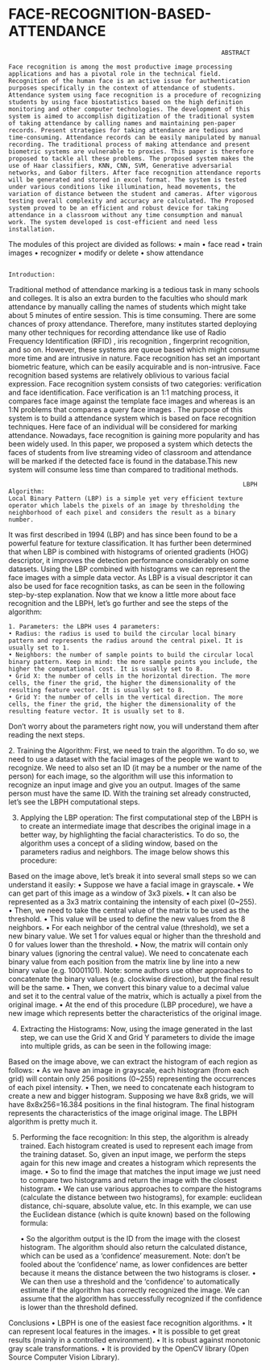 # FACE-RECOGNITION-BASED-ATTENDANCE

                                                               ABSTRACT

  	Face recognition is among the most productive image processing applications and has a pivotal role in the technical field. Recognition of the human face is an active issue for authentication purposes specifically in the context of attendance of students. Attendance system using face recognition is a procedure of recognizing students by using face biostatistics based on the high definition monitoring and other computer technologies. The development of this system is aimed to accomplish digitization of the traditional system of taking attendance by calling names and maintaining pen-paper records. Present strategies for taking attendance are tedious and time-consuming. Attendance records can be easily manipulated by manual recording. The traditional process of making attendance and present biometric systems are vulnerable to proxies. This paper is therefore proposed to tackle all these problems. The proposed system makes the use of Haar classifiers, KNN, CNN, SVM, Generative adversarial networks, and Gabor filters. After face recognition attendance reports will be generated and stored in excel format. The system is tested under various conditions like illumination, head movements, the variation of distance between the student and cameras. After vigorous testing overall complexity and accuracy are calculated. The Proposed system proved to be an efficient and robust device for taking attendance in a classroom without any time consumption and manual work. The system developed is cost-efficient and need less installation.
 The modules of this project are divided as follows:
    • main
    • face  read
    • train images
    • recognizer
    • modify or delete
    • show attendance


                                                                  Introduction:
     
Traditional method of attendance marking is a tedious task in many schools and colleges. It is also an extra burden to the faculties who should mark attendance by manually calling the names of students which might take about 5 minutes of entire session. This is time consuming. There are some chances of proxy  attendance.  Therefore,  many  institutes  started deploying  many  other  techniques  for  recording  attendance 
like  use of  Radio Frequency  Identification (RFID) , iris recognition , fingerprint recognition, and so on. However, these  systems  are queue  based which  might  consume  more time and are intrusive in nature.  Face  recognition  has  set an  important  biometric  feature, which  can  be  easily  acquirable  and  is  non-intrusive.  Face recognition based systems are relatively oblivious to various facial  expression.  Face  recognition  system  consists  of  two categories:  verification  and  face  identification.  Face verification  is  an  1:1  matching  process,  it  compares  face image against the template face images and whereas is an 1:N  problems that compares a query face images .  The purpose of this system is to build a attendance system which is based on face  recognition techniques. Here face of an  individual  will  be  considered  for  marking  attendance. Nowadays,  face recognition  is gaining  more popularity  and has been widely used. In this  paper, we  proposed a  system which detects the faces of students from live streaming video of classroom and attendance will  be marked  if the detected face is found in the database.This new system will consume less time than compared to traditional methods.  

                                                                     LBPH Algorithm:
	Local Binary Pattern (LBP) is a simple yet very efficient texture operator which labels the pixels of an image by thresholding the neighborhood of each pixel and considers the result as a binary number.
It was first described in 1994 (LBP) and has since been found to be a powerful feature for texture classification. It has further been determined that when LBP is combined with histograms of oriented gradients (HOG) descriptor, it improves the detection performance considerably on some datasets.
Using the LBP combined with histograms we can represent the face images with a simple data vector.
As LBP is a visual descriptor it can also be used for face recognition tasks, as can be seen in the following step-by-step explanation.
Now that we know a little more about face recognition and the LBPH, let’s go further and see the steps of the algorithm:

    1. Parameters: the LBPH uses 4 parameters:
    • Radius: the radius is used to build the circular local binary pattern and represents the radius around the central pixel. It is usually set to 1.
    • Neighbors: the number of sample points to build the circular local binary pattern. Keep in mind: the more sample points you include, the higher the computational cost. It is usually set to 8.
    • Grid X: the number of cells in the horizontal direction. The more cells, the finer the grid, the higher the dimensionality of the resulting feature vector. It is usually set to 8.
    • Grid Y: the number of cells in the vertical direction. The more cells, the finer the grid, the higher the dimensionality of the resulting feature vector. It is usually set to 8.
Don’t worry about the parameters right now, you will understand them after reading the next steps.

2. Training the Algorithm: First, we need to train the algorithm. To do so, we need to use a dataset with the facial images of the people we want to recognize. We need to also set an ID (it may be a number or the name of the person) for each image, so the algorithm will use this information to recognize an input image and give you an output. Images of the same person must have the same ID. With the training set already constructed, let’s see the LBPH computational steps.

3. Applying the LBP operation: The first computational step of the LBPH is to create an intermediate image that describes the original image in a better way, by highlighting the facial characteristics. To do so, the algorithm uses a concept of a sliding window, based on the parameters radius and neighbors.
The image below shows this procedure:

Based on the image above, let’s break it into several small steps so we can understand it easily:
    • Suppose we have a facial image in grayscale.
    • We can get part of this image as a window of 3x3 pixels.
    • It can also be represented as a 3x3 matrix containing the intensity of each pixel (0~255).
    • Then, we need to take the central value of the matrix to be used as the threshold.
    • This value will be used to define the new values from the 8 neighbors.
    • For each neighbor of the central value (threshold), we set a new binary value. We set 1 for values equal or higher than the threshold and 0 for values lower than the threshold.
    • Now, the matrix will contain only binary values (ignoring the central value). We need to concatenate each binary value from each position from the matrix line by line into a new binary value (e.g. 10001101). Note: some authors use other approaches to concatenate the binary values (e.g. clockwise direction), but the final result will be the same.
    • Then, we convert this binary value to a decimal value and set it to the central value of the matrix, which is actually a pixel from the original image.
    • At the end of this procedure (LBP procedure), we have a new image which represents better the characteristics of the original image.

4. Extracting the Histograms: Now, using the image generated in the last step, we can use the Grid X and Grid Y parameters to divide the image into multiple grids, as can be seen in the following image:

Based on the image above, we can extract the histogram of each region as follows:
    • As we have an image in grayscale, each histogram (from each grid) will contain only 256 positions (0~255) representing the occurrences of each pixel intensity.
    • Then, we need to concatenate each histogram to create a new and bigger histogram. Supposing we have 8x8 grids, we will have 8x8x256=16.384 positions in the final histogram. The final histogram represents the characteristics of the image original image.
The LBPH algorithm is pretty much it.

5. Performing the face recognition: In this step, the algorithm is already trained. Each histogram created is used to represent each image from the training dataset. So, given an input image, we perform the steps again for this new image and creates a histogram which represents the image.
    • So to find the image that matches the input image we just need to compare two histograms and return the image with the closest histogram.
    • We can use various approaches to compare the histograms (calculate the distance between two histograms), for example: euclidean distance, chi-square, absolute value, etc. In this example, we can use the Euclidean distance (which is quite known) based on the following formula:

                           

    • So the algorithm output is the ID from the image with the closest histogram. The algorithm should also return the calculated distance, which can be used as a ‘confidence’ measurement. Note: don’t be fooled about the ‘confidence’ name, as lower confidences are better because it means the distance between the two histograms is closer.
    • We can then use a threshold and the ‘confidence’ to automatically estimate if the algorithm has correctly recognized the image. We can assume that the algorithm has successfully recognized if the confidence is lower than the threshold defined.

Conclusions
    • LBPH is one of the easiest face recognition algorithms.
    • It can represent local features in the images.
    • It is possible to get great results (mainly in a controlled environment).
    • It is robust against monotonic gray scale transformations.
    • It is provided by the OpenCV library (Open Source Computer Vision Library).

                                                                  
